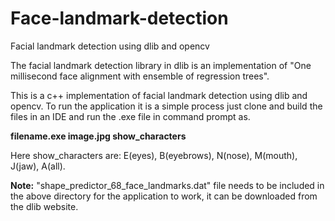 # Face-landmark-detection
Facial landmark detection using dlib and opencv

The facial landmark detection library in dlib is an implementation of "One millisecond face alignment with ensemble of regression trees".

This is a c++ implementation of facial landmark detection using dlib and opencv. To run the application it is a simple process
just clone and build the files in an IDE and run the .exe file in command prompt as.

<b>filename.exe image.jpg show_characters </B>

Here show_characters are: E(eyes), B(eyebrows), N(nose), M(mouth), J(jaw), A(all).

<b>Note:</b>
"shape_predictor_68_face_landmarks.dat" file needs to be included in the above directory for the application to work, it can be downloaded from the dlib website.



